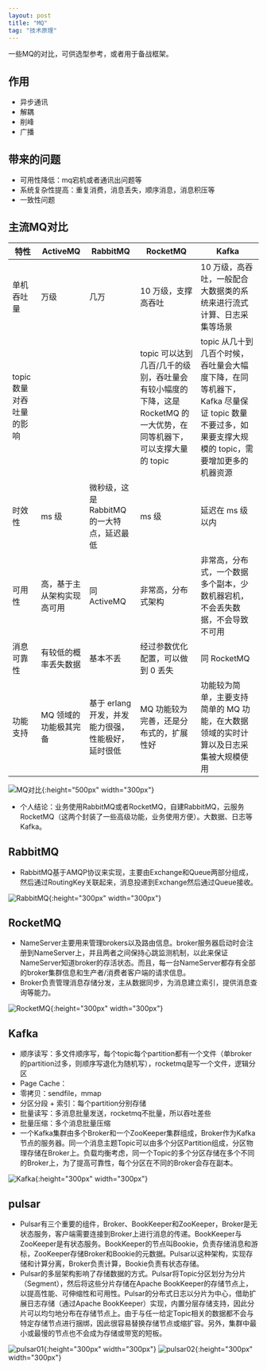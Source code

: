 ```yaml
---
layout: post
title: "MQ"
tag: "技术原理"
---
```

一些MQ的对比，可供选型参考，或者用于备战框架。

## 作用
- 异步通讯
- 解耦
- 削峰
- 广播

## 带来的问题
- 可用性降低：mq宕机或者通讯出问题等
- 系统复杂性提高：重复消费，消息丢失，顺序消息，消息积压等
- 一致性问题

## 主流MQ对比

| 特性 | ActiveMQ | RabbitMQ | RocketMQ | Kafka |
| --- | --- | --- | --- | --- |
| 单机吞吐量 | 万级 | 几万 | 10 万级，支撑高吞吐 | 10 万级，高吞吐，一般配合大数据类的系统来进行流式计算、日志采集等场景 |
| topic 数量对吞吐量的影响 |  |  | topic 可以达到几百/几千的级别，吞吐量会有较小幅度的下降，这是 RocketMQ 的一大优势，在同等机器下，可以支撑大量的 topic | topic 从几十到几百个时候，吞吐量会大幅度下降，在同等机器下，Kafka 尽量保证 topic 数量不要过多，如果要支撑大规模的 topic，需要增加更多的机器资源 |
| 时效性 | ms 级 | 微秒级，这是 RabbitMQ 的一大特点，延迟最低 | ms 级 | 延迟在 ms 级以内 |
| 可用性 | 高，基于主从架构实现高可用 | 同 ActiveMQ | 非常高，分布式架构 | 非常高，分布式，一个数据多个副本，少数机器宕机，不会丢失数据，不会导致不可用 |
| 消息可靠性 | 有较低的概率丢失数据 | 基本不丢 | 经过参数优化配置，可以做到 0 丢失 | 同 RocketMQ |
| 功能支持 | MQ 领域的功能极其完备 | 基于 erlang 开发，并发能力很强，性能极好，延时很低 | MQ 功能较为完善，还是分布式的，扩展性好 | 功能较为简单，主要支持简单的 MQ 功能，在大数据领域的实时计算以及日志采集被大规模使用 |

![MQ对比](https://someever.github.io/assets/imgs/mq-diff.png){:height="500px" width="300px"}

- 个人结论：业务使用RabbitMQ或者RocketMQ，自建RabbitMQ，云服务RocketMQ（这两个封装了一些高级功能，业务使用方便）。大数据、日志等Kafka。

## RabbitMQ
- RabbitMQ基于AMQP协议来实现，主要由Exchange和Queue两部分组成，然后通过RoutingKey关联起来，消息投递到Exchange然后通过Queue接收。

![RabbitMQ](https://someever.github.io/assets/imgs/mq-rabbit.png){:height="300px" width="300px"}

## RocketMQ
- NameServer主要用来管理brokers以及路由信息。broker服务器启动时会注册到NameServer上，并且两者之间保持心跳监测机制，以此来保证NameServer知道broker的存活状态。而且，每一台NameServer都存有全部的broker集群信息和生产者/消费者客户端的请求信息。
- Broker负责管理消息存储分发，主从数据同步，为消息建立索引，提供消息查询等能力。

![RocketMQ](https://someever.github.io/assets/imgs/mq-rocket.png){:height="300px" width="300px"}

## Kafka
- 顺序读写：多文件顺序写，每个topic每个partition都有一个文件（单broker的partition过多，则顺序写退化为随机写），rocketmq是写一个文件，逻辑分区
- Page Cache：
- 零拷贝：sendfile，mmap
- 分区分段 + 索引：每个partition分别存储
- 批量读写：多消息批量发送，rocketmq不批量，所以吞吐差些
- 批量压缩：多个消息批量压缩
- 一个Kafka集群由多个Broker和一个ZooKeeper集群组成，Broker作为Kafka节点的服务器。同一个消息主题Topic可以由多个分区Partition组成，分区物理存储在Broker上。负载均衡考虑，同一个Topic的多个分区存储在多个不同的Broker上，为了提高可靠性，每个分区在不同的Broker会存在副本。

![Kafka](https://someever.github.io/assets/imgs/mq-kafka.png){:height="300px" width="300px"}

## pulsar
- Pulsar有三个重要的组件，Broker、BookKeeper和ZooKeeper，Broker是无状态服务，客户端需要连接到Broker上进行消息的传递。BookKeeper与ZooKeeper是有状态服务。BookKeeper的节点叫Bookie，负责存储消息和游标，ZooKeeper存储Broker和Bookie的元数据。Pulsar以这种架构，实现存储和计算分离，Broker负责计算，Bookie负责有状态存储。
- Pulsar的多层架构影响了存储数据的方式。Pulsar将Topic分区划分为分片（Segment），然后将这些分片存储在Apache BookKeeper的存储节点上，以提高性能、可伸缩性和可用性。Pulsar的分布式日志以分片为中心，借助扩展日志存储（通过Apache BookKeeper）实现，内置分层存储支持，因此分片可以均匀地分布在存储节点上。由于与任一给定Topic相关的数据都不会与特定存储节点进行捆绑，因此很容易替换存储节点或缩扩容。另外，集群中最小或最慢的节点也不会成为存储或带宽的短板。

![pulsar01](https://someever.github.io/assets/imgs/mq-pulsar01.png){:height="300px" width="300px"}  ![pulsar02](https://someever.github.io/assets/imgs/mq-pulsar02.png){:height="300px" width="300px"}


